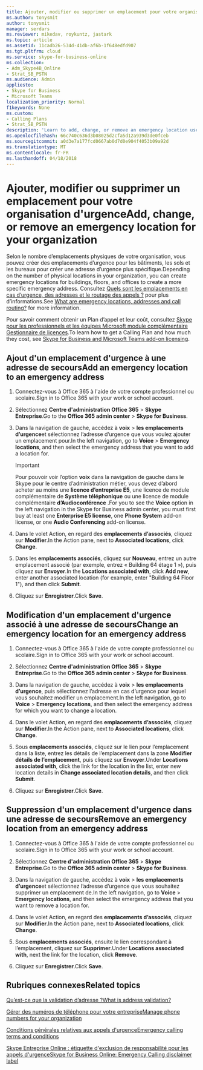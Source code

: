 ```yaml
---
title: Ajouter, modifier ou supprimer un emplacement pour votre organisation d'urgence
ms.author: tonysmit
author: tonysmit
manager: serdars
ms.reviewer: mikedav, roykuntz, jastark
ms.topic: article
ms.assetid: 11cadb26-534d-41db-af6b-1f648edfd907
ms.tgt.pltfrm: cloud
ms.service: skype-for-business-online
ms.collection:
- Adm_Skype4B_Online
- Strat_SB_PSTN
ms.audience: Admin
appliesto:
- Skype for Business
- Microsoft Teams
localization_priority: Normal
f1keywords: None
ms.custom:
- Calling Plans
- Strat_SB_PSTN
description: 'Learn to add, change, or remove an emergency location used by  Skype for Business on Public Switched Telephone Networks (PSTN) for your organization. '
ms.openlocfilehash: 66c740c636d3b08025d2cfa5d12a939d3de0fceb
ms.sourcegitcommit: a0d3e7a177fcd0667ab0d7d0e904f4053b09a92d
ms.translationtype: MT
ms.contentlocale: fr-FR
ms.lasthandoff: 04/18/2018
---
```

# <a name="add-change-or-remove-an-emergency-location-for-your-organization"></a><span data-ttu-id="a1658-103">Ajouter, modifier ou supprimer un emplacement pour votre organisation d'urgence</span><span class="sxs-lookup"><span data-stu-id="a1658-103">Add, change, or remove an emergency location for your organization</span></span>

<span data-ttu-id="a1658-104">Selon le nombre d’emplacements physiques de votre organisation, vous pouvez créer des emplacements d’urgence pour les bâtiments, les sols et les bureaux pour créer une adresse d’urgence plus spécifique.</span><span class="sxs-lookup"><span data-stu-id="a1658-104">Depending on the number of physical locations in your organization, you can create emergency locations for buildings, floors, and offices to create a more specific emergency address.</span></span> <span data-ttu-id="a1658-105">Consultez [Quels sont les emplacements en cas d’urgence, des adresses et le routage des appels ?](what-are-emergency-locations-addresses-and-call-routing.md) pour plus d’informations.</span><span class="sxs-lookup"><span data-stu-id="a1658-105">See [What are emergency locations, addresses and call routing?](what-are-emergency-locations-addresses-and-call-routing.md) for more information.</span></span> 
  
<span data-ttu-id="a1658-106">Pour savoir comment obtenir un Plan d’appel et leur coût, consultez [Skype pour les professionnels et les équipes Microsoft module complémentaire Gestionnaire de licences](../skype-for-business-and-microsoft-teams-add-on-licensing/skype-for-business-and-microsoft-teams-add-on-licensing.md).</span><span class="sxs-lookup"><span data-stu-id="a1658-106">To learn how to get a Calling Plan and how much they cost, see [Skype for Business and Microsoft Teams add-on licensing](../skype-for-business-and-microsoft-teams-add-on-licensing/skype-for-business-and-microsoft-teams-add-on-licensing.md).</span></span>
  
## <a name="add-an-emergency-location-to-an-emergency-address"></a><span data-ttu-id="a1658-107">Ajout d'un emplacement d'urgence à une adresse de secours</span><span class="sxs-lookup"><span data-stu-id="a1658-107">Add an emergency location to an emergency address</span></span>

1. <span data-ttu-id="a1658-108">Connectez-vous à Office 365 à l'aide de votre compte professionnel ou scolaire.</span><span class="sxs-lookup"><span data-stu-id="a1658-108">Sign in to Office 365 with your work or school account.</span></span>
    
2. <span data-ttu-id="a1658-109">Sélectionnez **Centre d'administration Office 365** > **Skype Entreprise**.</span><span class="sxs-lookup"><span data-stu-id="a1658-109">Go to the **Office 365 admin center** > **Skype for Business**.</span></span>
    
3. <span data-ttu-id="a1658-110">Dans la navigation de gauche, accédez à **voix** > **les emplacements d’urgence**et sélectionnez l’adresse d’urgence que vous voulez ajouter un emplacement pour.</span><span class="sxs-lookup"><span data-stu-id="a1658-110">In the left navigation, go to **Voice** > **Emergency locations**, and then select the emergency address that you want to add a location for.</span></span>
    
    > [!Important]
    > <span data-ttu-id="a1658-111">Pour pouvoir voir l’option **voix** dans la navigation de gauche dans le Skype pour le centre d’administration métier, vous devez d’abord acheter au moins une **licence d’entreprise E5**, une licence de module complémentaire de **Système téléphonique** ou une licence de module complémentaire **d’Audioconférence** .</span><span class="sxs-lookup"><span data-stu-id="a1658-111">For you to see the **Voice** option in the left navigation in the Skype for Business admin center, you must first buy at least one **Enterprise E5 license**, one **Phone System** add-on license, or one **Audio Conferencing** add-on license.</span></span>
    
4. <span data-ttu-id="a1658-112">Dans le volet Action, en regard des **emplacements d’associés**, cliquez sur **Modifier**.</span><span class="sxs-lookup"><span data-stu-id="a1658-112">In the Action pane, next to **Associated locations**, click **Change**.</span></span>
    
5. <span data-ttu-id="a1658-113">Dans les **emplacements associés**, cliquez sur **Nouveau**, entrez un autre emplacement associé (par exemple, entrez « Building 64 étage 1 »), puis cliquez sur **Envoyer**.</span><span class="sxs-lookup"><span data-stu-id="a1658-113">In the **Locations associated with**, click **Add new**, enter another associated location (for example, enter "Building 64 Floor 1"), and then click **Submit**.</span></span>
    
6. <span data-ttu-id="a1658-114">Cliquez sur **Enregistrer**.</span><span class="sxs-lookup"><span data-stu-id="a1658-114">Click **Save**.</span></span>
    
## <a name="change-an-emergency-location-for-an-emergency-address"></a><span data-ttu-id="a1658-115">Modification d'un emplacement d'urgence associé à une adresse de secours</span><span class="sxs-lookup"><span data-stu-id="a1658-115">Change an emergency location for an emergency address</span></span>

1. <span data-ttu-id="a1658-116">Connectez-vous à Office 365 à l'aide de votre compte professionnel ou scolaire.</span><span class="sxs-lookup"><span data-stu-id="a1658-116">Sign in to Office 365 with your work or school account.</span></span>
    
2. <span data-ttu-id="a1658-117">Sélectionnez **Centre d'administration Office 365** > **Skype Entreprise**.</span><span class="sxs-lookup"><span data-stu-id="a1658-117">Go to the **Office 365 admin center** > **Skype for Business**.</span></span>
    
3. <span data-ttu-id="a1658-118">Dans la navigation de gauche, accédez à **voix** > **les emplacements d’urgence**, puis sélectionnez l’adresse en cas d’urgence pour lequel vous souhaitez modifier un emplacement.</span><span class="sxs-lookup"><span data-stu-id="a1658-118">In the left navigation, go to **Voice** > **Emergency locations**, and then select the emergency address for which you want to change a location.</span></span>
    
4. <span data-ttu-id="a1658-119">Dans le volet Action, en regard des **emplacements d’associés**, cliquez sur **Modifier**.</span><span class="sxs-lookup"><span data-stu-id="a1658-119">In the Action pane, next to **Associated locations**, click **Change**.</span></span>
    
5. <span data-ttu-id="a1658-120">Sous **emplacements associés**, cliquez sur le lien pour l’emplacement dans la liste, entrez les détails de l’emplacement dans la zone **Modifier détails de l’emplacement**, puis cliquez sur **Envoyer**.</span><span class="sxs-lookup"><span data-stu-id="a1658-120">Under **Locations associated with**, click the link for the location in the list, enter new location details in **Change associated location details**, and then click **Submit**.</span></span>
    
6. <span data-ttu-id="a1658-121">Cliquez sur **Enregistrer**.</span><span class="sxs-lookup"><span data-stu-id="a1658-121">Click **Save**.</span></span>
    
## <a name="remove-an-emergency-location-from-an-emergency-address"></a><span data-ttu-id="a1658-122">Suppression d'un emplacement d'urgence dans une adresse de secours</span><span class="sxs-lookup"><span data-stu-id="a1658-122">Remove an emergency location from an emergency address</span></span>

1. <span data-ttu-id="a1658-123">Connectez-vous à Office 365 à l'aide de votre compte professionnel ou scolaire.</span><span class="sxs-lookup"><span data-stu-id="a1658-123">Sign in to Office 365 with your work or school account.</span></span>
    
2. <span data-ttu-id="a1658-124">Sélectionnez **Centre d'administration Office 365** > **Skype Entreprise**.</span><span class="sxs-lookup"><span data-stu-id="a1658-124">Go to the **Office 365 admin center** > **Skype for Business**.</span></span>
    
3. <span data-ttu-id="a1658-125">Dans la navigation de gauche, accédez à **voix** > **les emplacements d’urgence**et sélectionnez l’adresse d’urgence que vous souhaitez supprimer un emplacement de.</span><span class="sxs-lookup"><span data-stu-id="a1658-125">In the left navigation, go to **Voice** > **Emergency locations**, and then select the emergency address that you want to remove a location for.</span></span>
    
4. <span data-ttu-id="a1658-126">Dans le volet Action, en regard des **emplacements d’associés**, cliquez sur **Modifier**.</span><span class="sxs-lookup"><span data-stu-id="a1658-126">In the Action pane, next to **Associated locations**, click **Change**.</span></span>
    
5. <span data-ttu-id="a1658-127">Sous **emplacements associés**, ensuite le lien correspondant à l’emplacement, cliquez sur **Supprimer**.</span><span class="sxs-lookup"><span data-stu-id="a1658-127">Under **Locations associated with**, next the link for the location, click **Remove**.</span></span>
    
6. <span data-ttu-id="a1658-128">Cliquez sur **Enregistrer**.</span><span class="sxs-lookup"><span data-stu-id="a1658-128">Click **Save**.</span></span>
    
## <a name="related-topics"></a><span data-ttu-id="a1658-129">Rubriques connexes</span><span class="sxs-lookup"><span data-stu-id="a1658-129">Related topics</span></span>
[<span data-ttu-id="a1658-130">Qu’est-ce que la validation d’adresse ?</span><span class="sxs-lookup"><span data-stu-id="a1658-130">What is address validation?</span></span>](what-is-address-validation.md)

[<span data-ttu-id="a1658-131">Gérer des numéros de téléphone pour votre entreprise</span><span class="sxs-lookup"><span data-stu-id="a1658-131">Manage phone numbers for your organization</span></span>](../what-are-calling-plans-in-office-365/manage-phone-numbers-for-your-organization/manage-phone-numbers-for-your-organization.md)

[<span data-ttu-id="a1658-132">Conditions générales relatives aux appels d'urgence</span><span class="sxs-lookup"><span data-stu-id="a1658-132">Emergency calling terms and conditions</span></span>](emergency-calling-terms-and-conditions.md)

[<span data-ttu-id="a1658-133">Skype Entreprise Online : étiquette d'exclusion de responsabilité pour les appels d'urgence</span><span class="sxs-lookup"><span data-stu-id="a1658-133">Skype for Business Online: Emergency Calling disclaimer label</span></span>](https://go.microsoft.com/fwlink/?LinkID=692099)

  
 